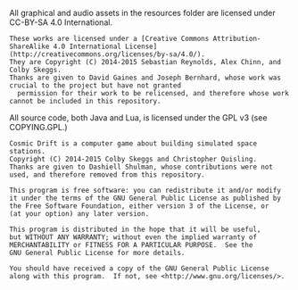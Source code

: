 All graphical and audio assets in the resources folder are licensed under CC-BY-SA 4.0 International.

    These works are licensed under a [Creative Commons Attribution-ShareAlike 4.0 International License](http://creativecommons.org/licenses/by-sa/4.0/).
    They are Copyright (C) 2014-2015 Sebastian Reynolds, Alex Chinn, and Colby Skeggs.
    Thanks are given to David Gaines and Joseph Bernhard, whose work was crucial to the project but have not granted
      permission for their work to be relicensed, and therefore whose work cannot be included in this repository.

All source code, both Java and Lua, is licensed under the GPL v3 (see COPYING.GPL.)

    Cosmic Drift is a computer game about building simulated space stations.
    Copyright (C) 2014-2015 Colby Skeggs and Christopher Quisling.
    Thanks are given to Dashiell Shulman, whose contributions were not used, and therefore removed from this repository.

    This program is free software: you can redistribute it and/or modify
    it under the terms of the GNU General Public License as published by
    the Free Software Foundation, either version 3 of the License, or
    (at your option) any later version.

    This program is distributed in the hope that it will be useful,
    but WITHOUT ANY WARRANTY; without even the implied warranty of
    MERCHANTABILITY or FITNESS FOR A PARTICULAR PURPOSE.  See the
    GNU General Public License for more details.

    You should have received a copy of the GNU General Public License
    along with this program.  If not, see <http://www.gnu.org/licenses/>.
